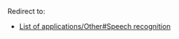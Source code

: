 Redirect to:

*   [List of applications/Other#Speech recognition](/index.php/List_of_applications/Other#Speech_recognition "List of applications/Other")